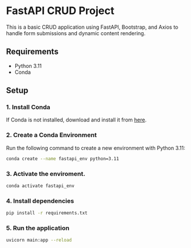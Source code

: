 # FastAPI CRUD Project

This is a basic CRUD application using FastAPI, Bootstrap, and Axios to handle form submissions and dynamic content rendering.

## Requirements

- Python 3.11
- Conda

## Setup

### 1. Install Conda

If Conda is not installed, download and install it from [here](https://docs.conda.io/en/latest/miniconda.html).

### 2. Create a Conda Environment

Run the following command to create a new environment with Python 3.11:

```bash
conda create --name fastapi_env python=3.11
```

### 3. Activate the enviroment.

```bash
conda activate fastapi_env
```

### 4. Install dependencies

```bash
pip install -r requirements.txt
```

### 5. Run the application

```bash
uvicorn main:app --reload
```
